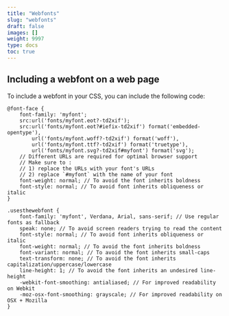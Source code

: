 ```yaml
---
title: "Webfonts"
slug: "webfonts"
draft: false
images: []
weight: 9997
type: docs
toc: true
---
```


## Including a webfont on a web page
To include a webfont in your CSS, you can include the following code:

    @font-face {
        font-family: 'myfont';
        src:url('fonts/myfont.eot?-td2xif');
        src:url('fonts/myfont.eot?#iefix-td2xif') format('embedded-opentype'),
            url('fonts/myfont.woff?-td2xif') format('woff'),
            url('fonts/myfont.ttf?-td2xif') format('truetype'),
            url('fonts/myfont.svg?-td2xif#myfont') format('svg');
        // Different URLs are required for optimal browser support
        // Make sure to :
        // 1) replace the URLs with your font's URLs
        // 2) replace `#myfont` with the name of your font
        font-weight: normal; // To avoid the font inherits boldness
        font-style: normal; // To avoid font inherits obliqueness or italic
    }

    .usesthewebfont {
        font-family: 'myfont', Verdana, Arial, sans-serif; // Use regular fonts as fallback
        speak: none; // To avoid screen readers trying to read the content
        font-style: normal; // To avoid font inherits obliqueness or italic
        font-weight: normal; // To avoid the font inherits boldness
        font-variant: normal; // To avoid the font inherits small-caps
        text-transform: none; // To avoid the font inherits capitalization/uppercase/lowercase
        line-height: 1; // To avoid the font inherits an undesired line-height
        -webkit-font-smoothing: antialiased; // For improved readability on Webkit
        -moz-osx-font-smoothing: grayscale; // For improved readability on OSX + Mozilla
    }


